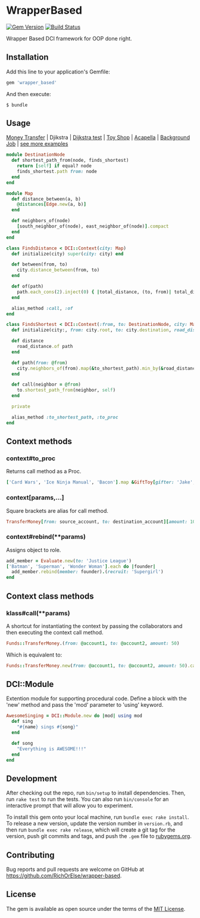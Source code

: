# WrapperBased

[![Gem Version](https://badge.fury.io/rb/wrapper_based.svg)](https://badge.fury.io/rb/wrapper_based)
[![Build Status](https://travis-ci.org/RichOrElse/wrapper-based.svg?branch=master)](https://travis-ci.org/RichOrElse/wrapper-based)

Wrapper Based DCI framework for OOP done right.

## Installation

Add this line to your application's Gemfile:

```ruby
gem 'wrapper_based'
```

And then execute:

    $ bundle

## Usage

[Money Transfer](https://github.com/RichOrElse/wrapper-based/blob/master/examples/money_transfer.rb) | 
Djikstra | 
[Dijkstra test](https://github.com/RichOrElse/wrapper-based/blob/master/test/dijkstra_test.rb) | 
[Toy Shop](https://github.com/RichOrElse/wrapper-based/blob/master/examples/toy_shop.rb) | 
[Acapella](https://github.com/RichOrElse/wrapper-based/blob/master/examples/acapella.rb) | 
[Background Job](https://github.com/RichOrElse/wrapper-based/blob/master/examples/background_job.rb) | 
[see more examples](https://github.com/RichOrElse/wrapper-based/tree/master/examples)

```ruby
module DestinationNode
  def shortest_path_from(node, finds_shortest)
    return [self] if equal? node
    finds_shortest.path from: node
  end
end

module Map
  def distance_between(a, b)
    @distances[Edge.new(a, b)]
  end

  def neighbors_of(node)
    [south_neighbor_of(node), east_neighbor_of(node)].compact
  end
end

class FindsDistance < DCI::Context(city: Map)
  def initialize(city) super(city: city) end

  def between(from, to)
    city.distance_between(from, to)
  end

  def of(path)
    path.each_cons(2).inject(0) { |total_distance, (to, from)| total_distance + between(from, to) }
  end

  alias_method :call, :of
end

class FindsShortest < DCI::Context(:from, to: DestinationNode, city: Map, road_distance: FindsDistance)
  def initialize(city:, from: city.root, to: city.destination, road_distance: city) super end

  def distance
    road_distance.of path
  end

  def path(from: @from)
    city.neighbors_of(from).map(&to_shortest_path).min_by(&road_distance) << from
  end

  def call(neighbor = @from)
    to.shortest_path_from(neighbor, self)
  end

  private

  alias_method :to_shortest_path, :to_proc
end
```

## Context methods

### context#to_proc

Returns call method as a Proc.

```ruby
['Card Wars', 'Ice Ninja Manual', 'Bacon'].map &GiftToy[gifter: 'Jake', giftee: 'Finn']
```

### context[params,...]

Square brackets are alias for call method.

```ruby
TransferMoney[from: source_account, to: destination_account][amount: 100]
```

### context#rebind(**params)
Assigns object to role.

```ruby
add_member = Evaluate.new(to: 'Justice League')
['Batman', 'Superman', 'Wonder Woman'].each do |founder|
  add_member.rebind(member: founder).(recruit: 'Supergirl')
end
```

## Context class methods

### klass#call(**params)

A shortcut for instantiating the context by passing the collaborators and then executing the context call method.

```ruby
Funds::TransferMoney.(from: @account1, to: @account2, amount: 50)
```

Which is equivalent to:

```ruby
Funds::TransferMoney.new(from: @account1, to: @account2, amount: 50).call
```

## DCI::Module

Extention module for supporting procedural code. Define a block with the 'new' method and pass the 'mod' parameter to 'using' keyword.

```ruby
AwesomeSinging = DCI::Module.new do |mod| using mod
  def sing
    "#{name} sings #{song}"
  end

  def song
    "Everything is AWESOME!!!"
  end
end
```

## Development

After checking out the repo, run `bin/setup` to install dependencies. Then, run `rake test` to run the tests. You can also run `bin/console` for an interactive prompt that will allow you to experiment.

To install this gem onto your local machine, run `bundle exec rake install`. To release a new version, update the version number in `version.rb`, and then run `bundle exec rake release`, which will create a git tag for the version, push git commits and tags, and push the `.gem` file to [rubygems.org](https://rubygems.org).

## Contributing

Bug reports and pull requests are welcome on GitHub at https://github.com/RichOrElse/wrapper-based.

## License

The gem is available as open source under the terms of the [MIT License](http://opensource.org/licenses/MIT).
